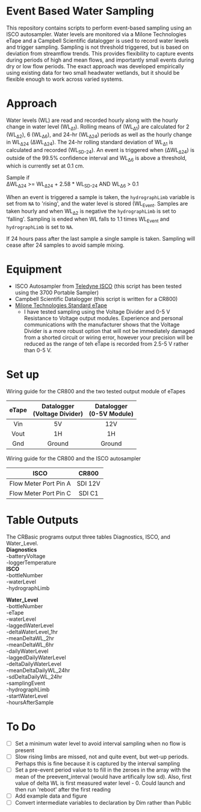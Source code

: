 # Event Based Water Sampling
This repository contains scripts to perform event-based sampling using an ISCO autosampler. Water
levels are monitored via a Milone Technologies eTape and a Campbell Scientific datalogger is used
to record water levels and trigger sampling. Sampling is not threshold triggered, but is based on
deviation from streamflow trends. This provides flexibility to capture events during periods of
high and mean flows, and importantly small events during dry or low flow periods. The exact approach
was developed empirically using existing data for two small headwater wetlands, but it should be
flexible enough to work across varied systems.

# Approach
Water levels (WL) are read and recorded hourly along with the hourly change in water level
(WL<sub>&Delta;1</sub>). Rolling means of (WL<sub>&Delta;1</sub>) are calculated for 2
(WL<sub>&Delta;2</sub>), 6 (WL<sub>&Delta;6</sub>), and 24-hr (WL<sub>&Delta;24</sub>) periods as
well as the hourly change in WL<sub>&Delta;24</sub> (&Delta;WL<sub>&Delta;24</sub>). The 24-hr
rolling standard deviation of WL<sub>&Delta;1</sub> is calculated and recorded (WL<sub>SD-24</sub>).
An event is triggered when (&Delta;WL<sub>&Delta;24</sub>) is outside of the 99.5% confidence
interval and WL<sub>&Delta;6</sub> is above a threshold, which is currently set at 0.1 cm.


Sample if  
&Delta;WL<sub>&Delta;24</sub> >= WL<sub>&Delta;24</sub> + 2.58 * WL<sub>SD-24</sub>
AND WL<sub>&Delta;6</sub> > 0.1

When an event is triggered a sample is taken, the `hydrographLimb` variable is set from `NA` to
'rising', and the water level is stored (WL<sub>Event</sub>. Samples are taken hourly and when
WL<sub>&Delta;2</sub> is negative the `hydrographLimb` is set to 'falling'. Sampling is ended when
WL falls to 1.1 times WL<sub>Event</sub> and `hydrographLimb` is set to `NA`.

If 24 hours pass after the last sample a single sample is taken. Sampling will cease after 24 samples
to avoid sample mixing.

# Equipment
- ISCO Autosampler from [Teledyne ISCO](http://www.teledyneisco.com/en-us/water-and-wastewater/samplers/products)
(this script has been tested using the 3700 Portable Sampler)  
- Campbell Scientific Datalogger (this script is written for a CR800)  
- [Milone Technologies Standard eTape](https://milonetech.com/)
  - I have tested sampling using the Voltage Divider and 0-5 V Resistance to Voltage output modules. Experience and personal communications
  with the manufacturer shows that the Voltage Divider is a more robust option that will not be immediately
  damaged from a shorted circuit or wiring error, however your precision will be reduced as the range of teh eTape is recorded from 2.5-5 V rather than 0-5 V.

# Set up
Wiring guide for the CR800 and the two tested output module of eTapes

eTape | Datalogger<br>(Voltage Divider) | Datalogger<br>(0-5V Module)
:----------:|:------------:|:--------:
Vin	|	5V | 12V
Vout	|	1H | 1H
Gnd	|	Ground | Ground

Wiring guide for the CR800 and the ISCO autosampler

ISCO	|	CR800
:------:|:--------:
Flow Meter Port Pin A | SDI 12V
Flow Meter Port Pin C | SDI C1

# Table Outputs
The CRBasic programs output three tables Diagnostics, ISCO, and Water_Level.  
__Diagnostics__  
-batteryVoltage  
-loggerTemperature  
__ISCO__  
-bottleNumber  
-waterLevel  
-hydrographLimb  

__Water_Level__  
-bottleNumber  
-eTape  
-waterLevel  
-laggedWaterLevel  
-deltaWaterLevel_1hr  
-meanDeltaWL_2hr  
-meanDeltaWL_6hr  
-dailyWaterLevel  
-laggedDailyWaterLevel  
-deltaDailyWaterLevel  
-meanDeltaDailyWL_24hr  
-sdDeltaDailyWL_24hr  
-samplingEvent  
-hydrographLimb  
-startWaterLevel  
-hoursAfterSample  

# To Do
- [ ] Set a minimum water level to avoid interval sampling when no flow is present  
- [ ] Slow rising limbs are missed, not and quite event, but wet-up periods. Perhaps
this is fine because it is captured by the interval sampling
- [ ] Set a pre-event period value to to fill in the zeroes in the array with the
 mean of the preevent_interval (would have artifically low sd). Also, first value
 of delta WL is first measured water level - 0. Could launch and then run 'reboot' after the first reading
- [ ] Add example data and figure
- [ ] Convert intermediate variables to declaration by Dim rather than Public

